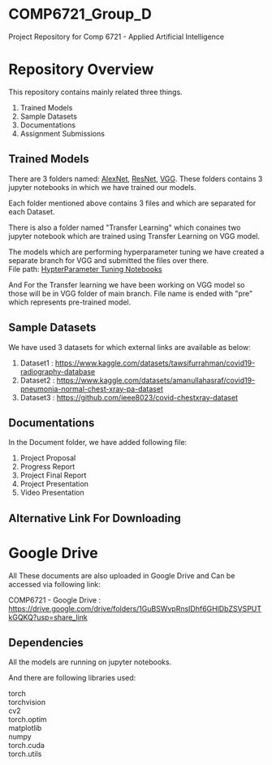 # COMP6721_Group_D

Project Repository for Comp 6721 - Applied Artificial Intelligence


# Repository Overview #

This repository contains mainly related three things. <br />
1. Trained Models <br />
2. Sample Datasets <br />
3. Documentations<br />
4. Assignment Submissions <br />
## Trained Models ##

There are 3 folders named: [AlexNet](/AlexNet), [ResNet](/ResNet), [VGG](/VGG). These folders contains 3 jupyter notebooks in which we have trained our models. <br />

Each folder mentioned above contains 3 files and which are separated for each Dataset.<br />

There is also a folder named "Transfer Learning" which conaines two jupyter notebook
which are trained using Transfer Learning on VGG model.  <br />

The models which are performing hyperparameter tuning we have created a separate branch for VGG and submitted the files over there. <br />
File path: [HypterParameter Tuning Notebooks](/VGG/VGGnetProject-dataset1.ipynb)

And For the Transfer learning we have been working on VGG model so those will be in VGG folder of main branch.
File name is ended with "pre" which represents pre-trained model.

## Sample Datasets ##

We have used 3 datasets for which external links are available as below:
1) Dataset1 : https://www.kaggle.com/datasets/tawsifurrahman/covid19-radiography-database <br />
2) Dataset2 : https://www.kaggle.com/datasets/amanullahasraf/covid19-pneumonia-normal-chest-xray-pa-dataset <br />
3) Dataset3 : https://github.com/ieee8023/covid-chestxray-dataset <br />


## Documentations ##

In the Document folder, we have added following file: <br />
1. Project Proposal <br />
2. Progress Report <br />
3. Project Final Report <br />
4. Project Presentation <br />
5. Video Presentation <br />


## Alternative Link For Downloading ##

# Google Drive #

All These documents are also uploaded in Google Drive and Can be accessed via following link:

COMP6721 - Google Drive : https://drive.google.com/drive/folders/1GuBSWvpRnsIDhf6GHlDbZSVSPUTkGQKQ?usp=share_link


## Dependencies ##

All the models are running on jupyter notebooks. 

And there are following libraries used:

torch <br />
torchvision<br />
cv2<br />
torch.optim<br />
matplotlib<br />
numpy<br />
torch.cuda<br />
torch.utils<br />



